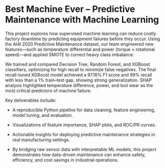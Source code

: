 # Best Machine Ever – Predictive Maintenance with Machine Learning

This project explores how supervised machine learning can reduce costly factory downtime by predicting equipment failures before they occur. Using the AI4I 2020 Predictive Maintenance dataset, our team engineered new features—such as temperature differential and power (torque × rotational speed)—and applied SMOTE to correct heavy class imbalance.

We trained and compared Decision Tree, Random Forest, and XGBoost classifiers, optimizing for high recall to minimize false negatives. The final recall-tuned XGBoost model achieved a 97.18% F1 score and 99% recall with less than a 1% train–test gap, showing strong generalization. SHAP analysis highlighted temperature difference, power, and tool wear as the most critical predictors of machine failure.

Key deliverables include:
- A reproducible Python pipeline for data cleaning, feature engineering, model tuning, and evaluation.

- Visualizations of feature importance, SHAP plots, and ROC/PR curves.

- Actionable insights for deploying predictive maintenance strategies in real manufacturing settings.

- By bridging raw sensor data with interpretable ML models, this project demonstrates how data-driven maintenance can enhance safety, efficiency, and cost savings in industrial operations.
